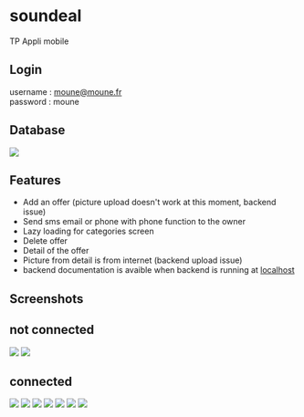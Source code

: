 # soundeal


TP Appli mobile  

## Login

username : moune@moune.fr  
password : moune


## Database

![](modelisation.png)
## Features


- Add an offer (picture upload doesn't work at this moment, backend issue)
- Send sms email or phone with phone function to the owner
- Lazy loading for categories screen
- Delete offer
- Detail of the offer
- Picture from detail is from internet (backend upload issue)
- backend documentation is avaible when backend is running at [localhost](http://localhost:8000/docs)


## Screenshots

not connected  
--------------

![](screenshots/Screenshot1noConnected.png)
![](screenshots/Screenshot6.png)

connected  
----------
![](screenshots/Screenshot1.png)
![](screenshots/Screenshot2.png)
![](screenshots/Screenshot3.png)
![](screenshots/Screenshot4.png)
![](screenshots/Screenshot5.png)
![](screenshots/Screenshot7.png)
![](screenshots/Screenshot8.png)




